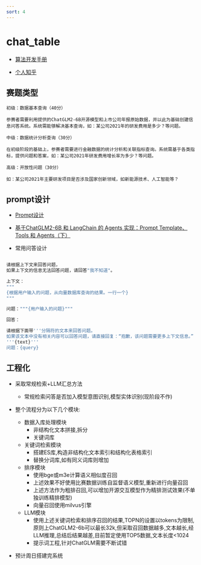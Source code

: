 ```yaml
---
sort: 4
---
```



# chat_table

* [算法开发手册](https://kg-nlp.github.io/Algorithm-Project-Manual/表格解析/chat_table.html)

* [个人知乎](https://www.zhihu.com/people/zhangyj-n)

## 赛题类型
```
初级：数据基本查询（40分）

参赛者需要利用提供的ChatGLM2-6B开源模型和上市公司年报原始数据，并以此为基础创建信息问答系统。系统需能够解决基本查询，如：某公司2021年的研发费用是多少？等问题。

中级：数据统计分析查询（30分）

在初级阶段的基础上，参赛者需要进行金融数据的统计分析和关联指标查询。系统需基于各类指标，提供问题和答案，如：某公司2021年研发费用增长率为多少？等问题。

高级：开放性问题（30分）

如：某公司2021年主要研发项目是否涉及国家创新领域，如新能源技术、人工智能等？

```

## prompt设计

* [Prompt设计](https://kg-nlp.github.io/Algorithm-Project-Manual/大模型/Prompt设计.html)

* [基于ChatGLM2-6B 和 LangChain 的 Agents 实现：Prompt Template、Tools 和 Agents（下）](https://zhuanlan.zhihu.com/p/642703708)

* 常用问答设计

```bash

请根据上下文来回答问题，
如果上下文的信息无法回答问题，请回答"我不知道"。

上下文：
"""
{根据用户输入的问题，从向量数据库查询的结果。一行一个}
"""

问题："""{用户输入的问题}"""

回答：
```


```bash
请根据下面带'''分隔符的文本来回答问题。
如果该文本中没有相关内容可以回答问题，请直接回复：“抱歉，该问题需要更多上下文信息。”
'''{text}'''
问题：{query}
```


## 工程化

* 采取常规检索+LLM汇总方法
    * 常规检索问答是否加入模型意图识别,模型实体识别(现阶段不作)
* 整个流程分为以下几个模块:
    * 数据入库处理模块
        * 非结构化文本拼接,拆分
        * 关键词库
    * 关键词检索模块
        * 搭建ES库,构造非结构化文本索引和结构化表格索引
        * 替换分词库,如有同义词库则增加
    * 排序模块
        * 使用bge或m3e计算语义相似度召回
        * 上述效果不好使用比赛数据训练自监督语义模型,重新进行向量召回
        * 上述方法作为粗排召回,可以增加开源交互模型作为精排测试效果(不单独训练精排模型)
        * 向量召回使用milvus引擎
    * LLM模块
        * 使用上述关键词检索和排序召回的结果,TOPN的设置以tokens为限制,原则上ChatGLM2-6b可以最长32k,但采取召回数据越多,文本越长,经LLM推理,总结后结果越差,目前暂定使用TOP5数据,文本长度<1024
        * 提示词工程,针对ChatGLM需要不断试错
    
* 预计周日搭建完系统